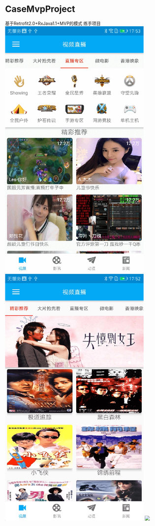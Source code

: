 # CaseMvpProject
基于Retrofit2.0+RxJava1.1+MVP的模式 练手项目
![](https://github.com/nansir/CaseMvpProject/blob/master/Images/2017-06-01-17-51-15.png)
![](https://github.com/nansir/CaseMvpProject/blob/master/Images/2017-06-01-17-51-03.png)
![](https://github.com/nansir/CaseMvpProject/blob/master/Images/2017-06-01-17-51-11.png)
